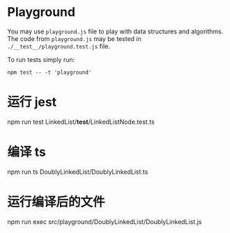 # Playground

You may use `playground.js` file to play with data
structures and algorithms. The code from `playground.js` may
be tested in `./__test__/playground.test.js` file.

To run tests simply run:

```
npm test -- -t 'playground'
```
# 运行 jest
npm run test LinkedList/__test__/LinkedListNode.test.ts
# 编译 ts
npm run ts DoublyLinkedList/DoublyLinkedList.ts
# 运行编译后的文件
npm run exec src/playground/DoublyLinkedList/DoublyLinkedList.js
